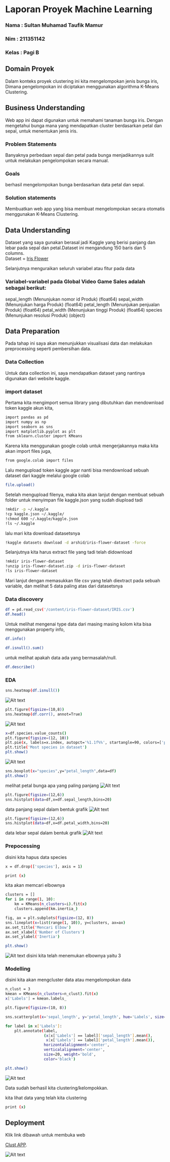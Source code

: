 # Laporan Proyek Machine Learning

### Nama : Sultan Muhamad Taufik Mamur

### Nim : 211351142

### Kelas : Pagi B

## Domain Proyek

Dalam konteks proyek clustering ini kita mengelompokan jenis bunga iris, Dimana pengelompokan ini diciptakan menggunakan algorithma K-Means Clustering.

## Business Understanding

Web app ini dapat digunakan untuk memahami tanaman bunga iris. Dengan mengetahui bunga mana yang mendapatkan cluster berdasarkan petal dan sepal, untuk menentukan jenis iris.

### Problem Statements

Banyaknya perbedaan sepal dan petal pada bunga menjadikannya sulit untuk melakukan pengelompokan secara manual.

### Goals

berhasil mengelompokan bunga berdasarkan data petal dan sepal.

### Solution statements

Membuatkan web app yang bisa membuat mengelompokan secara otomatis menggunakan K-Means Clustering.

## Data Understanding

Dataset yang saya gunakan berasal jadi Kaggle yang berisi panjang dan lebar pada sepal dan petal.Dataset ini mengandung 150 baris dan 5 columns.<br>
Dataset = [Iris Flower](https://www.kaggle.com/datasets/arshid/iris-flower-dataset)

Selanjutnya menguraikan seluruh variabel atau fitur pada data

### Variabel-variabel pada Global Video Game Sales adalah sebagai berikut:

sepal_length    (Menunjukan nomor id Produk)    (float64)
sepal_width       (Menunjukan harga Produk)    (float64)
petal_length        (Menunjukan penjualan Produk)    (float64) 
petal_width      (Menunjukan tinggi Produk)   (float64) 
species   (Menunjukan resolusi Produk)    (object)

## Data Preparation

Pada tahap ini saya akan menunjukkan visualisasi data dan melakukan preprocessing seperti pembersihan data.

### Data Collection

Untuk data collection ini, saya mendapatkan dataset yang nantinya digunakan dari website kaggle.

### import dataset

Pertama kita mengimport semua library yang dibutuhkan dan mendownload token kaggle akun kita,

```bash
import pandas as pd
import numpy as np
import seaborn as sns
import matplotlib.pyplot as plt
from sklearn.cluster import KMeans
```

Karena kita menggunakan google colab untuk mengerjakannya maka kita akan import files juga,

```bash
from google.colab import files
```

Lalu mengupload token kaggle agar nanti bisa mendownload sebuah dataset dari kaggle melalui google colab

```bash
file.upload()
```

Setelah mengupload filenya, maka kita akan lanjut dengan membuat sebuah folder untuk menyimpan file kaggle.json yang sudah diupload tadi

```bash
!mkdir -p ~/.kaggle
!cp kaggle.json ~/.kaggle/
!chmod 600 ~/.kaggle/kaggle.json
!ls ~/.kaggle
```

lalu mari kita download datasetsnya

```bash
!kaggle datasets download -d arshid/iris-flower-dataset -force
```

Selanjutnya kita harus extract file yang tadi telah didownload

```bash
!mkdir iris-flower-dataset
!unzip iris-flower-dataset.zip -d iris-flower-dataset
!ls iris-flower-dataset
```

Mari lanjut dengan memasukkan file csv yang telah diextract pada sebuah variable, dan melihat 5 data paling atas dari datasetsnya

### Data discovery
```bash
df = pd.read_csv('/content/iris-flower-dataset/IRIS.csv')
df.head()
```

Untuk melihat mengenai type data dari masing masing kolom kita bisa menggunakan property info,

```bash
df.info()
```

```bash
df.isnull().sum()
```
untuk melihat apakah data ada yang bermasalah/null.

```bash
df.describe()
```

### EDA

```bash
sns.heatmap(df.isnull())
```
![Alt text](eda_heatmap.png)

```bash
plt.figure(figsize=(10,8))
sns.heatmap(df.corr(), annot=True)
```
![Alt text](eda_heatmap_f.png)

```bash
x=df.species.value_counts()
plt.figure(figsize=(12, 10))
plt.pie(x, labels=x.index, autopct='%1.1f%%', startangle=90, colors=['purple', 'blue', 'yellow'])
plt.title('Most species in dataset')
plt.show()
```
![Alt text](eda_pie.png)

```bash
sns.boxplot(x="species",y="petal_length",data=df)
plt.show()
```
melihat petal bunga apa yang paling panjang
![Alt text](eda_bp.png)

```bash
plt.figure(figsize=(12,6))
sns.histplot(data=df,x=df.sepal_length,bins=20)
```
data panjang sepal dalam bentuk grafik
![Alt text](eda_hp.png)

```bash
plt.figure(figsize=(12,6))
sns.histplot(data=df,x=df.petal_width,bins=20)
```
data lebar sepal dalam bentuk grafik
![Alt text](eda_hp2.png)

### Prepocessing

disini kita hapus data species
```bash
x = df.drop(['species'], axis = 1)
```

```bash
print (x)
```
kita akan memcari elbownya
```bash
clusters = []
for i in range(1, 10):
    km = KMeans(n_clusters=i).fit(x)
    clusters.append(km.inertia_)

fig, ax = plt.subplots(figsize=(12, 8))
sns.lineplot(x=list(range(1, 10)), y=clusters, ax=ax)
ax.set_title('Mencari Elbow')
ax.set_xlabel('Number of Clusters')
ax.set_ylabel('Inertia')

plt.show()
```
![Alt text](elbow.png)
disini kita telah menemukan elbownya yaitu 3

### Modelling

disini kita akan mengcluster data atau mengelompokan data
```bash
n_clust = 3
kmean = KMeans(n_clusters=n_clust).fit(x)
x['Labels'] = kmean.labels_
```

```bash
plt.figure(figsize=(10, 8))

sns.scatterplot(x='sepal_length', y='petal_length', hue='Labels', size='Labels', markers=True, palette=sns.color_palette('hls', n_colors=n_clust), data=x)

for label in x['Labels']:
    plt.annotate(label,
                 (x[x['Labels'] == label]['sepal_length'].mean(),
                  x[x['Labels'] == label]['petal_length'].mean()),
                 horizontalalignment='center',
                 verticalalignment='center',
                 size=20, weight='bold',
                 color='black')

plt.show()
```
![Alt text](clust.png)

Data sudah berhasil kita clustering/kelompokkan.

kita lihat data yang telah kita clustering
```bash
print (x)
```

## Deployment
Klik link dibawah untuk membuka web

[Clust APP](https://clustering-iris-sultan.streamlit.app/).

![Alt text](apk.png)

##
